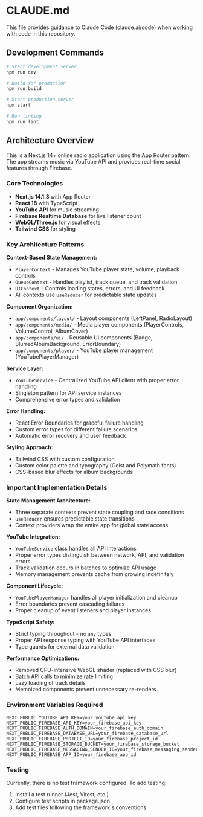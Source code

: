 # CLAUDE.md

This file provides guidance to Claude Code (claude.ai/code) when working with code in this repository.

## Development Commands

```bash
# Start development server
npm run dev

# Build for production
npm run build

# Start production server
npm start

# Run linting
npm run lint
```

## Architecture Overview

This is a Next.js 14+ online radio application using the App Router pattern. The app streams music via YouTube API and provides real-time social features through Firebase.

### Core Technologies
- **Next.js 14.1.3** with App Router
- **React 18** with TypeScript
- **YouTube API** for music streaming
- **Firebase Realtime Database** for live listener count
- **WebGL/Three.js** for visual effects
- **Tailwind CSS** for styling

### Key Architecture Patterns

**Context-Based State Management:**
- `PlayerContext` - Manages YouTube player state, volume, playback controls
- `QueueContext` - Handles playlist, track queue, and track validation
- `UIContext` - Controls loading states, errors, and UI feedback
- All contexts use `useReducer` for predictable state updates

**Component Organization:**
- `app/components/layout/` - Layout components (LeftPanel, RadioLayout)
- `app/components/media/` - Media player components (PlayerControls, VolumeControl, AlbumCover)  
- `app/components/ui/` - Reusable UI components (Badge, BlurredAlbumBackground, ErrorBoundary)
- `app/components/player/` - YouTube player management (YouTubePlayerManager)

**Service Layer:**
- `YouTubeService` - Centralized YouTube API client with proper error handling
- Singleton pattern for API service instances
- Comprehensive error types and validation

**Error Handling:**
- React Error Boundaries for graceful failure handling
- Custom error types for different failure scenarios
- Automatic error recovery and user feedback

**Styling Approach:**
- Tailwind CSS with custom configuration
- Custom color palette and typography (Geist and Polymath fonts)
- CSS-based blur effects for album backgrounds

### Important Implementation Details

**State Management Architecture:**
- Three separate contexts prevent state coupling and race conditions
- `useReducer` ensures predictable state transitions
- Context providers wrap the entire app for global state access

**YouTube Integration:**
- `YouTubeService` class handles all API interactions
- Proper error types distinguish between network, API, and validation errors
- Track validation occurs in batches to optimize API usage
- Memory management prevents cache from growing indefinitely

**Component Lifecycle:**
- `YouTubePlayerManager` handles all player initialization and cleanup
- Error boundaries prevent cascading failures
- Proper cleanup of event listeners and player instances

**TypeScript Safety:**
- Strict typing throughout - no `any` types
- Proper API response typing with YouTube API interfaces
- Type guards for external data validation

**Performance Optimizations:**
- Removed CPU-intensive WebGL shader (replaced with CSS blur)
- Batch API calls to minimize rate limiting
- Lazy loading of track details
- Memoized components prevent unnecessary re-renders

### Environment Variables Required

```
NEXT_PUBLIC_YOUTUBE_API_KEY=your_youtube_api_key
NEXT_PUBLIC_FIREBASE_API_KEY=your_firebase_api_key
NEXT_PUBLIC_FIREBASE_AUTH_DOMAIN=your_firebase_auth_domain
NEXT_PUBLIC_FIREBASE_DATABASE_URL=your_firebase_database_url
NEXT_PUBLIC_FIREBASE_PROJECT_ID=your_firebase_project_id
NEXT_PUBLIC_FIREBASE_STORAGE_BUCKET=your_firebase_storage_bucket
NEXT_PUBLIC_FIREBASE_MESSAGING_SENDER_ID=your_firebase_messaging_sender_id
NEXT_PUBLIC_FIREBASE_APP_ID=your_firebase_app_id
```

### Testing

Currently, there is no test framework configured. To add testing:
1. Install a test runner (Jest, Vitest, etc.)
2. Configure test scripts in package.json
3. Add test files following the framework's conventions